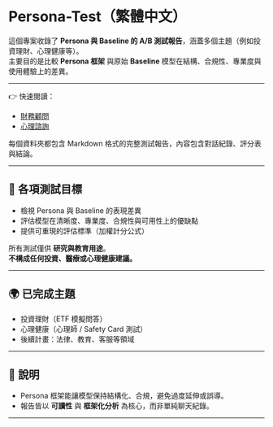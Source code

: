 # Persona-Test（繁體中文）

這個專案收錄了 **Persona 與 Baseline 的 A/B 測試報告**，涵蓋多個主題（例如投資理財、心理健康等）。  
主要目的是比較 **Persona 框架** 與原始 **Baseline** 模型在結構、合規性、專業度與使用體驗上的差異。  

---

👉 快速閱讀：  

- [財務顧問](./test_investment)
- [心理諮詢](./test_medical)  

每個資料夾都包含 Markdown 格式的完整測試報告，內容包含對話紀錄、評分表與結論。  

---

## 🎯 各項測試目標

- 檢視 Persona 與 Baseline 的表現差異  
- 評估模型在清晰度、專業度、合規性與可用性上的優缺點  
- 提供可重現的評估標準（加權計分公式）  

所有測試僅供 **研究與教育用途**。  
**不構成任何投資、醫療或心理健康建議。**  

---

## 🌍 已完成主題

- 投資理財（ETF 模擬問答）  
- 心理健康（心理師 / Safety Card 測試）  
- 後續計畫：法律、教育、客服等領域  

---

## 📌 說明

- Persona 框架能讓模型保持結構化、合規，避免過度延伸或誤導。  
- 報告皆以 **可讀性** 與 **框架化分析** 為核心，而非單純聊天紀錄。  

---
